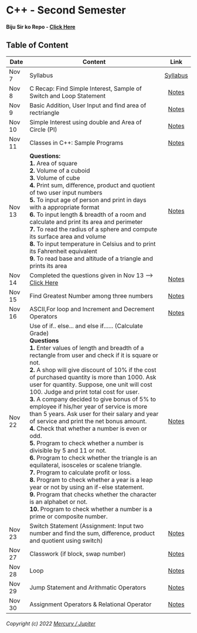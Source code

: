 # C++ - Second Semester 

#### Biju Sir ko Repo - [Click Here](https://github.com/ictednepal/OOPwithCPP/)

## Table of Content

|Date|Content|Link|
|--------|---------|:---------:|
|Nov 7|Syllabus|[Syllabus](/Notes/000_Nov7/)|
|Nov 8|C Recap: Find Simple Interest, Sample of Switch and Loop Statement|[Notes](/Notes/001_Nov8/)|
|Nov 9|Basic Addition, User Input and find area of rectriangle|[Notes](/Notes/002_Nov9/)|
|Nov 10|Simple Interest using double and Area of Circle (PI)|[Notes](/Notes/003_Nov10/)|
|Nov 11|Classes in C++: Sample Programs|[Notes](/Notes/004_Nov11/)|
|Nov 13|**Questions:**<br/>**1.** Area of square <br/> **2.** Volume of a cuboid <br/> **3.** Volume of cube <br/> **4.** Print sum, difference, product and quotient of two user input numbers <br/> **5.** To input age of person and print in days with a appropriate format <br/> **6.** To input length & breadth of a room and calculate and print its area and perimeter <br/> **7.** To read the radius of a sphere and compute its surface area and volume <br/> **8.** To input temperature in Celsius and to print its Fahrenheit equivalent <br/> **9.** To read base and altitude of a triangle and prints its area|[Notes](/Notes/005_Nov13/)|
|Nov 14|Completed the questions given in Nov 13 --> [Click Here](/Notes/005_Nov13/)|[Notes](/Notes/006_Nov14/)|
|Nov 15|Find Greatest Number among three numbers |[Notes](/Notes/007_Nov15)|
|Nov 16|ASCII,For loop and Increment and Decrement Operators |[Notes](/Notes/008_Nov16/)|
|Nov 22|Use of if.. else... and else if...... (Calculate Grade) <br/> **Questions** <br/> **1.** Enter values of length and breadth of a rectangle from user and check if it is square or not. <br/> **2.** A shop will give discount of 10% if the cost of purchased quantity is more than 1000. Ask user for quantity. Suppose, one unit will cost 100. Judge and print total cost for user. <br/> **3.** A company decided to give bonus of 5% to employee if his/her year of service is more than 5 years. Ask user for their salary and year of service and print the net bonus amount. <br/> **4.** Check that whether a number is even or odd. <br/> **5.** Program to check whether a number is divisible by 5 and 11 or not. <br/> **6.** Program to check whether the triangle is an equilateral, isosceles or scalene triangle. <br/> **7.** Program to calculate profit or loss. <br/> **8.** Program to check whether a year is a leap year or not by using an if-else statement. <br/> **9.** Program that checks whether the character is an alphabet or not. <br/> **10.** Program to check whether a number is a prime or composite number.|[Notes](/Notes/009_Nov22/) |
|Nov 23|Switch Statement (Assignment: Input two number and find the sum, difference, product and quotient using switch)| [Notes](/Notes/010_Nov23/)|
|Nov 27| Classwork (if block, swap number)| [Notes](/Notes/011_Nov27/)|
|Nov 28| Loop | [Notes](/Notes/012_Nov28/)|
|Nov 29| Jump Statement and Arithmatic Operators| [Notes](/Notes/013_Nov29/)|
|Nov 30| Assignment Operators & Relational Operator | [Notes](/Notes/014_Nov30/)|



###### Copyright (c) 2022 [Mercury / Jupiter](https://nikhilbastola.com.np) 